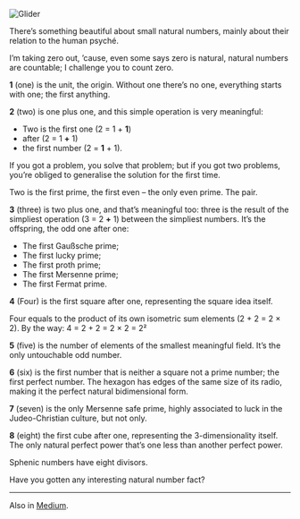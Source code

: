 ![Glider](//cacilhas.cc/img/glider.png)

There’s something beautiful about small natural numbers, mainly about their relation to the human psyché.

I’m taking zero out, ’cause, even some says zero is natural, natural numbers are countable; I challenge you to count zero.

**1** (one) is the unit, the origin. Without one there’s no one, everything starts with one; the first anything.

**2** (two) is one plus one, and this simple operation is very meaningful:

*   Two is the first one (2 = 1 + **1**)
*   after (2 = 1 **+** 1)
*   the first number (2 = **1** + 1).

If you got a problem, you solve that problem; but if you got two problems, you’re obliged to generalise the solution for the first time.

Two is the first prime, the first even – the only even prime. The pair.

**3** (three) is two plus one, and that’s meaningful too: three is the result of the simpliest operation (3 = 2 **+** 1) between the simpliest numbers. It’s the offspring, the odd one after one:

*   The first Gaußsche prime;
*   The first lucky prime;
*   The first proth prime;
*   The first Mersenne prime;
*   The first Fermat prime.

**4** (Four) is the first square after one, representing the square idea itself.

Four equals to the product of its own isometric sum elements (2 + 2 = 2 × 2). By the way: 4 = 2 + 2 = 2 × 2 = 2²

**5** (five) is the number of elements of the smallest meaningful field. It’s the only untouchable odd number.

**6** (six) is the first number that is neither a square not a prime number; the first perfect number. The hexagon has edges of the same size of its radio, making it the perfect natural bidimensional form.

**7** (seven) is the only Mersenne safe prime, highly associated to luck in the Judeo-Christian culture, but not only.

**8** (eight) the first cube after one, representing the 3-dimensionality itself. The only natural perfect power that’s one less than another perfect power.

Sphenic numbers have eight divisors.

Have you gotten any interesting natural number fact?

* * *

Also in [Medium](https://cacilhas.medium.com/the-beauty-of-small-natural-numbers-3732f1571fdd).